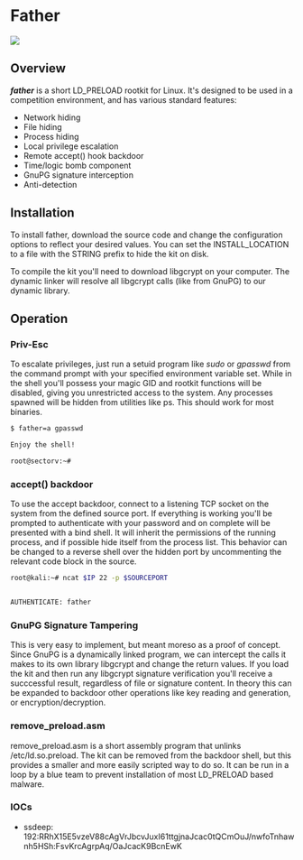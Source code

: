 # Father

<img src="http://vignette1.wikia.nocookie.net/jadensadventures/images/a/a8/Father.jpg/revision/latest/scale-to-width-down/382?cb=20140906183102">

## Overview

***father*** is a short LD_PRELOAD rootkit for Linux. It's designed to be used in a competition environment, and has various standard features:</br>

* Network hiding
* File hiding
* Process hiding
* Local privilege escalation
* Remote accept() hook backdoor
* Time/logic bomb component
* GnuPG signature interception
* Anti-detection

## Installation

To install father, download the source code and change the configuration options to reflect your desired values. You can set the INSTALL_LOCATION to a file with the STRING prefix to hide the kit on disk.

To compile the kit you'll need to download libgcrypt on your computer. The dynamic linker will resolve all libgcrypt calls (like from GnuPG) to our dynamic library.


## Operation

### Priv-Esc 

To escalate privileges, just run a setuid program like *sudo* or *gpasswd* from the command prompt with your specified environment variable set. While in the shell you'll possess your magic GID and rootkit functions will be disabled, giving you unrestricted access to the system. Any processes spawned will be hidden from utilities like ps. This should work for most binaries.

```bash
$ father=a gpasswd

Enjoy the shell!

root@sectorv:~# 
```

### accept() backdoor

To use the accept backdoor, connect to a listening TCP socket on the system from the defined source port. If everything is working you'll be prompted to authenticate with your password and on complete will be presented with a bind shell.  It will inherit the permissions of the running process, and if possible hide itself from the process list. This behavior can be changed to a reverse shell over the hidden port by uncommenting the relevant code block in the source.

```bash
root@kali:~# ncat $IP 22 -p $SOURCEPORT 


AUTHENTICATE: father

```

### GnuPG Signature Tampering

This is very easy to implement, but meant moreso as a proof of concept. Since GnuPG is a dynamically linked program, we can intercept the calls it makes to its own library libgcrypt and change the return values. If you load the kit and then run any libgcrypt signature verification you'll receive a succcessful result, regardless of file or signature content. In theory this can be expanded to backdoor other operations like key reading and generation, or encryption/decryption.


### remove_preload.asm

remove_preload.asm is a short assembly program that unlinks /etc/ld.so.preload. The kit can be removed from the backdoor shell, but this provides a smaller and more easily scripted way to do so. It can be run in a loop by a blue team to prevent installation of most LD_PRELOAD based malware.

### IOCs

* ssdeep: 192:RRhX15E5vzeV88cAgVrJbcvJuxI61ttgjnaJcac0tQCmOuJ/nwfoTnhawnh5HSh:FsvKrcAgrpAq/OaJcacK9BcnEwK
